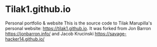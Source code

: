 # Tilak1.github.io
Personal portfolio &amp; website 
This is the source code to Tilak Marupilla's personal website: https://tilak1.github.io. It was forked from Jon Barron https://jonbarron.info/ and Jacob Krucinski https://savage-hacker14.github.io/

